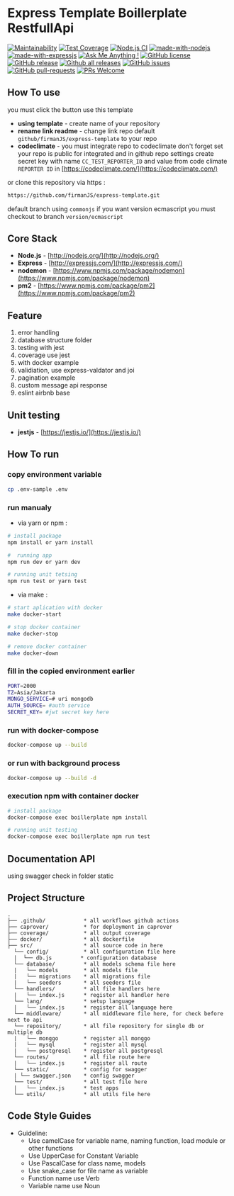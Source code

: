 # Express  Template Boillerplate RestfullApi
[![Maintainability](https://api.codeclimate.com/v1/badges/0dc437426c4b1f867461/maintainability)](https://codeclimate.com/github/firmanJS/express-template/maintainability)
[![Test Coverage](https://api.codeclimate.com/v1/badges/0dc437426c4b1f867461/test_coverage)](https://codeclimate.com/github/firmanJS/express-template/test_coverage)
[![Node.js CI](https://github.com/firmanJS/express-template/actions/workflows/node.js.yml/badge.svg)](https://github.com/firmanJS/express-template/actions/workflows/node.js.yml)
[![made-with-nodejs](https://img.shields.io/badge/Made%20with-Nodejs-1f425f.svg)](https://nodejs.org)
[![made-with-expressjs](https://img.shields.io/badge/Made%20with-Expressjs-1f425f.svg)](https://expressjs.com/)
[![Ask Me Anything !](https://img.shields.io/badge/Ask%20me-anything-1abc9c.svg)](https://github.com/firmanJS)
[![GitHub license](https://img.shields.io/github/license/Naereen/StrapDown.js.svg)](https://github.com/firmanJS/express-template/blob/master/LICENSE)
[![GitHub release](https://img.shields.io/github/release/firmanjs/express-template.svg)](https://github.com/firmanJS/express-template/releases)
[![Github all releases](https://img.shields.io/github/downloads/firmanjs/express-template/total.svg)](https://github.com/firmanJS/express-template/releases)
[![GitHub issues](https://img.shields.io/github/issues/firmanjs/express-template.svg)](https://github.com/firmanJS/express-template/issues/)
[![GitHub pull-requests](https://img.shields.io/github/issues-pr/firmanjs/express-template.svg)](https://github.com/firmanJS/express-template/pulls/)
[![PRs Welcome](https://img.shields.io/badge/PRs-welcome-brightgreen.svg?style=flat-square)](http://makeapullrequest.com)

## How To use
you must click the button use this template
- **using template** - create name of your repository
- **rename link readme** - change link repo default `github/firmanJS/express-template` to your repo
- **codeclimate** - you must integrate repo to codeclimate don't forget set your repo is public for integrated and in github repo settings create secret key with name `CC_TEST_REPORTER_ID` and value from code climate `REPORTER ID` in [https://codeclimate.com/](https://codeclimate.com/)

or clone this repository via https : 
```bash
https://github.com/firmanJS/express-template.git
```

default branch using `commonjs` if you want version ecmascript you must checkout to branch `version/ecmascript`

## Core Stack
- **Node.js** - [http://nodejs.org/](http://nodejs.org/)
- **Express** - [http://expressjs.com/](http://expressjs.com/)
- **nodemon** - [https://www.npmjs.com/package/nodemon](https://www.npmjs.com/package/nodemon)
- **pm2** - [https://www.npmjs.com/package/pm2](https://www.npmjs.com/package/pm2)

## Feature
1. error handling
1. database structure folder
1. testing with jest
1. coverage use jest
1. with docker example
1. validiation, use express-valdator and joi
1. pagination example
1. custom message api response
1. eslint airbnb base

## Unit testing
- **jestjs** - [https://jestjs.io/](https://jestjs.io/)

## How To run

### copy environment variable

```sh
cp .env-sample .env
```

### run manualy

* via yarn or npm :

```sh
# install package
npm install or yarn install

#  running app
npm run dev or yarn dev

# running unit tetsing
npm run test or yarn test
```

* via make :

```sh
# start aplication with docker
make docker-start 

# stop docker container
make docker-stop 

# remove docker container
make docker-down 
```

### fill in the copied environment earlier

```sh
PORT=2000
TZ=Asia/Jakarta
MONGO_SERVICE=# uri mongodb
AUTH_SOURCE= #auth service
SECRET_KEY= #jwt secret key here
```

### run with docker-compose

```sh
docker-compose up --build
```

### or run with background process

```sh
docker-compose up --build -d
```
### execution npm with container docker
```sh
# install package
docker-compose exec boillerplate npm install

# running unit testing
docker-compose exec boillerplate npm run test
```

## Documentation API 
using swagger check in folder static

## Project Structure
```
.
├── .github/            * all workflows github actions
├── caprover/           * for deployment in caprover
├── coverage/           * all output coverage
├── docker/             * all dockerfile
├── src/                * all source code in here
  └── config/           * all configuration file here
  |  └── db.js         * configuration database
  └── database/         * all models schema file here
  |   └── models        * all models file
  |   └── migrations    * all migrations file
  |   └── seeders       * all seeders file
  └── handlers/         * all file handlers here
  |   └── index.js      * register all handler here
  └── lang/             * setup language
  |   └── index.js      * register all language here
  └── middleware/       * all middleware file here, for check before next to api
  └── repository/       * all file repository for single db or multiple db
  |   └── monggo        * register all monggo
  |   └── mysql         * register all mysql
  |   └── postgresql    * register all postgresql
  └── routes/           * all file route here
  |   └── index.js      * register all route
  └── static/           * config for swagger
  | └── swagger.json    * config swagger
  └── test/             * all test file here
  |   └── index.js      * test apps
  └── utils/            * all utils file here
```

## Code Style Guides
* Guideline:
  * Use camelCase for variable name, naming function, load module or other functions
  * Use UpperCase for Constant Variable
  * Use PascalCase for class name, models
  * Use snake_case for file name as variable
  * Function name use Verb
  * Variable name use Noun
